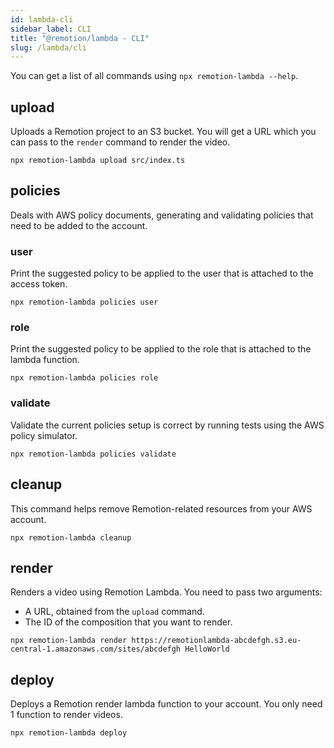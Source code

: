 ```yaml
---
id: lambda-cli
sidebar_label: CLI
title: "@remotion/lambda - CLI"
slug: /lambda/cli
---
```


You can get a list of all commands using `npx remotion-lambda --help`.

## upload

Uploads a Remotion project to an S3 bucket. You will get a URL which you can pass to the `render` command to render the video.

```console
npx remotion-lambda upload src/index.ts
```

## policies

Deals with AWS policy documents, generating and validating policies that need to be added to the account.

### user

Print the suggested policy to be applied to the user that is attached to the access token.

```
npx remotion-lambda policies user
```

### role

Print the suggested policy to be applied to the role that is attached to the lambda function.

```
npx remotion-lambda policies role
```

### validate

Validate the current policies setup is correct by running tests using the AWS policy simulator.

```
npx remotion-lambda policies validate
```

## cleanup

This command helps remove Remotion-related resources from your AWS account.

```
npx remotion-lambda cleanup
```

## render

Renders a video using Remotion Lambda. You need to pass two arguments:

- A URL, obtained from the `upload` command.
- The ID of the composition that you want to render.

```
npx remotion-lambda render https://remotionlambda-abcdefgh.s3.eu-central-1.amazonaws.com/sites/abcdefgh HelloWorld
```

## deploy

Deploys a Remotion render lambda function to your account. You only need 1 function to render videos.

```
npx remotion-lambda deploy
```
